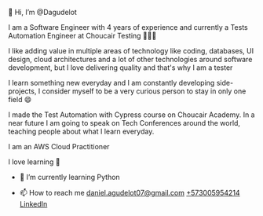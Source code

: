 👋 Hi, I’m @Dagudelot

I am a Software Engineer with 4 years of experience and currently a Tests Automation Engineer at Choucair Testing 🧑🏼‍💻

I like adding value in multiple areas of technology like coding, databases, UI design, cloud architectures and a lot of other technologies around software development, but I love delivering quality and that's why I am a tester

I learn something new everyday and I am constantly developing side-projects, I consider myself to be a very curious person to stay in only one field 😄

I made the Test Automation with Cypress course on Choucair Academy.
In a near future I am going to speak on Tech Conferences around the world, teaching people about what I learn everyday.

I am an AWS Cloud Practitioner 

I love learning 💞️

- 🌱 I’m currently learning Python

- 📫 How to reach me
daniel.agudelot07@gmail.com
[+573005954214](wa.me//+573005954214)
[LinkedIn](https://linkedin.com/in/dagudelot)
